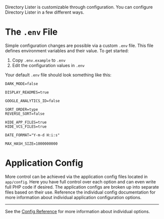 Directory Lister is customizable through configuration. You can configure Directory Lister in a few different ways.

# The `.env` File

Simple configuration changes are possible via a custom `.env` file. This file defines environment variables and their value. To get started:

  1. Copy `.env.example` to `.env`
  2. Edit the configuration values in `.env`

Your default `.env` file should look something like this:

    DARK_MODE=false

    DISPLAY_READMES=true

    GOOGLE_ANALYTICS_ID=false

    SORT_ORDER=type
    REVERSE_SORT=false

    HIDE_APP_FILES=true
    HIDE_VCS_FILES=true

    DATE_FORMAT="Y-m-d H:i:s"

    MAX_HASH_SIZE=1000000000

# Application Config

More control can be achieved via the application config files located in `app/config`. Here you have full control over each option and can even write full PHP code if desired. The application configs are broken up into separate files based on their use. Reference the individual config documentation for more information about individual application configuration options.

---

See the [Config Reference](https://github.com/DirectoryLister/DirectoryLister/wiki/Config-Reference) for more information about individual options.
